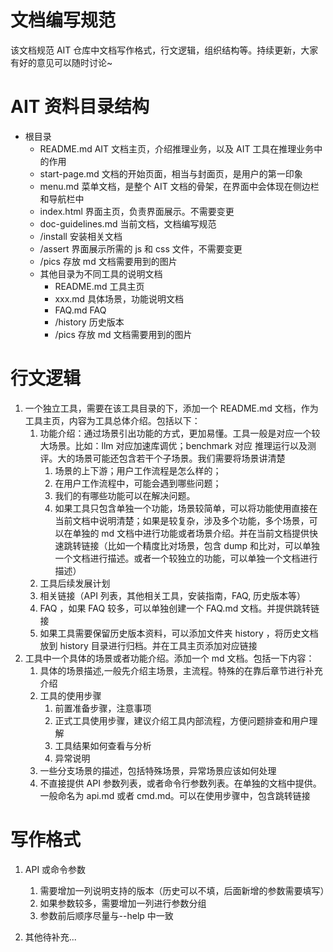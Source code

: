 # 文档编写规范

该文档规范 AIT 仓库中文档写作格式，行文逻辑，组织结构等。持续更新，大家有好的意见可以随时讨论~

# AIT 资料目录结构

- 根目录
  - README.md AIT 文档主页，介绍推理业务，以及 AIT 工具在推理业务中的作用
  - start-page.md 文档的开始页面，相当与封面页，是用户的第一印象
  - menu.md 菜单文档，是整个 AIT 文档的骨架，在界面中会体现在侧边栏和导航栏中
  - index.html 界面主页，负责界面展示。不需要变更
  - doc-guidelines.md 当前文档，文档编写规范
  - /install 安装相关文档
  - /assert 界面展示所需的 js 和 css 文件，不需要变更
  - /pics 存放 md 文档需要用到的图片
  - 其他目录为不同工具的说明文档
    - README.md 工具主页
    - xxx.md 具体场景，功能说明文档
    - FAQ.md FAQ
    - /history 历史版本
    - /pics 存放 md 文档需要用到的图片

# 行文逻辑

1. 一个独立工具，需要在该工具目录的下，添加一个 README.md 文档，作为工具主页，内容为工具总体介绍。包括以下：
   1. 功能介绍：通过场景引出功能的方式，更加易懂。工具一般是对应一个较大场景。比如：llm 对应加速库调优；benchmark 对应 推理运行以及测评。大的场景可能还包含若干个子场景。我们需要将场景讲清楚
      1. 场景的上下游；用户工作流程是怎么样的；
      2. 在用户工作流程中，可能会遇到哪些问题；
      3. 我们的有哪些功能可以在解决问题。
      4. 如果工具只包含单独一个功能，场景较简单，可以将功能使用直接在当前文档中说明清楚；如果是较复杂，涉及多个功能，多个场景，可以在单独的 md 文档中进行功能或者场景介绍。并在当前文档提供快速跳转链接（比如一个精度比对场景，包含 dump 和比对，可以单独一个文档进行描述。或者一个较独立的功能，可以单独一个文档进行描述）
   2. 工具后续发展计划
   3. 相关链接（API 列表，其他相关工具，安装指南，FAQ, 历史版本等）
   4. FAQ ，如果 FAQ 较多，可以单独创建一个 FAQ.md 文档。并提供跳转链接
   5. 如果工具需要保留历史版本资料，可以添加文件夹 history ，将历史文档放到 history 目录进行归档。并在工具主页添加对应链接
2. 工具中一个具体的场景或者功能介绍。添加一个 md 文档。包括一下内容：
   1. 具体的场景描述,一般先介绍主场景，主流程。特殊的在靠后章节进行补充介绍
   2. 工具的使用步骤
      1. 前置准备步骤，注意事项
      2. 正式工具使用步骤，建议介绍工具内部流程，方便问题排查和用户理解
      3. 工具结果如何查看与分析
      4. 异常说明
   3. 一些分支场景的描述，包括特殊场景，异常场景应该如何处理
   4. 不直接提供 API 参数列表，或者命令行参数列表。在单独的文档中提供。一般命名为 api.md 或者 cmd.md。可以在使用步骤中，包含跳转链接

# 写作格式

1. API 或命令参数

   1. 需要增加一列说明支持的版本（历史可以不填，后面新增的参数需要填写）
   2. 如果参数较多，需要增加一列进行参数分组
   3. 参数前后顺序尽量与--help 中一致

2. 其他待补充...
